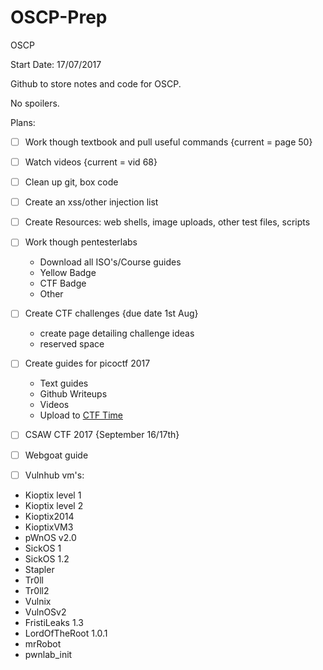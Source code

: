 # OSCP-Prep
OSCP

Start Date: 17/07/2017

Github to store notes and code for OSCP.

No spoilers.

Plans:
- [ ] Work though textbook and pull useful commands {current = page 50}
- [ ] Watch videos {current = vid 68}
- [ ] Clean up git, box code
- [ ] Create an xss/other injection list
- [ ] Create Resources: web shells, image uploads, other test files, scripts
- [ ] Work though pentesterlabs
    - Download all ISO's/Course guides
    - Yellow Badge
    - CTF Badge
    - Other
- [ ] Create CTF challenges {due date 1st Aug}
    - create page detailing challenge ideas
    - reserved space
- [ ] Create guides for picoctf 2017
    - Text guides
    - Github Writeups
    - Videos
    - Upload to [CTF Time](ctftime.org)
- [ ] CSAW CTF 2017 {September 16/17th}

- [ ] Webgoat guide


- [ ] Vulnhub vm's: 
- Kioptix level 1	
- Kioptix level 2	
- Kioptix2014	
- KioptixVM3	
- pWnOS v2.0	
- SickOS 1	
- SickOS 1.2	
- Stapler	
- Tr0ll	
- Tr0ll2	
- Vulnix	
- VulnOSv2	
- FristiLeaks 1.3	
- LordOfTheRoot 1.0.1	
- mrRobot	
- pwnlab_init	
